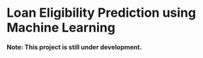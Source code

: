 # Loan Eligibility Prediction using Machine Learning


**Note: This project is still under development.**